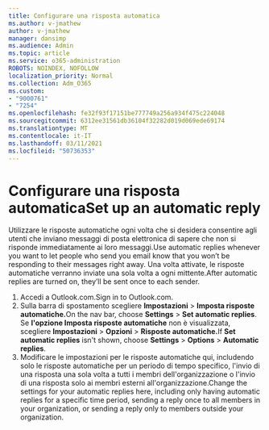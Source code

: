 ```yaml
---
title: Configurare una risposta automatica
ms.author: v-jmathew
author: v-jmathew
manager: dansimp
ms.audience: Admin
ms.topic: article
ms.service: o365-administration
ROBOTS: NOINDEX, NOFOLLOW
localization_priority: Normal
ms.collection: Adm_O365
ms.custom:
- "9000761"
- "7254"
ms.openlocfilehash: fe32f93f17151be777749a256a934f475c224048
ms.sourcegitcommit: 6312ee31561db36104f32282d019d069ede69174
ms.translationtype: MT
ms.contentlocale: it-IT
ms.lasthandoff: 03/11/2021
ms.locfileid: "50736353"
---
```

# <a name="set-up-an-automatic-reply"></a><span data-ttu-id="dd8ef-102">Configurare una risposta automatica</span><span class="sxs-lookup"><span data-stu-id="dd8ef-102">Set up an automatic reply</span></span>

<span data-ttu-id="dd8ef-103">Utilizzare le risposte automatiche ogni volta che si desidera consentire agli utenti che inviano messaggi di posta elettronica di sapere che non si risponde immediatamente ai loro messaggi.</span><span class="sxs-lookup"><span data-stu-id="dd8ef-103">Use automatic replies whenever you want to let people who send you email know that you won’t be responding to their messages right away.</span></span> <span data-ttu-id="dd8ef-104">Una volta attivate, le risposte automatiche verranno inviate una sola volta a ogni mittente.</span><span class="sxs-lookup"><span data-stu-id="dd8ef-104">After automatic replies are turned on, they’ll be sent once to each sender.</span></span>

1. <span data-ttu-id="dd8ef-105">Accedi a Outlook.com.</span><span class="sxs-lookup"><span data-stu-id="dd8ef-105">Sign in to Outlook.com.</span></span>
2. <span data-ttu-id="dd8ef-106">Sulla barra di spostamento scegliere **Impostazioni**  >  **Imposta risposte automatiche.**</span><span class="sxs-lookup"><span data-stu-id="dd8ef-106">On the nav bar, choose **Settings** > **Set automatic replies**.</span></span> <span data-ttu-id="dd8ef-107">Se **l'opzione Imposta risposte automatiche** non è visualizzata, scegliere **Impostazioni**  >  **Opzioni**  >  **Risposte automatiche.**</span><span class="sxs-lookup"><span data-stu-id="dd8ef-107">If **Set automatic replies** isn't shown, choose **Settings** > **Options** > **Automatic replies**.</span></span>
3. <span data-ttu-id="dd8ef-108">Modificare le impostazioni per le risposte automatiche qui, includendo solo le risposte automatiche per un periodo di tempo specifico, l'invio di una risposta una sola volta a tutti i membri dell'organizzazione o l'invio di una risposta solo ai membri esterni all'organizzazione.</span><span class="sxs-lookup"><span data-stu-id="dd8ef-108">Change the settings for your automatic replies here, including only having automatic replies for a specific time period, sending a reply once to all members in your organization, or sending a reply only to members outside your organization.</span></span>

